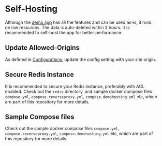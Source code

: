 # Self-Hosting

Although the [demo app](https://demo.quickretro.app) has all the features and can be used as-is, it runs on low resources. The data is auto-deleted within 2 hours. It is recommended to self-host the app for better performance.

## Update Allowed-Origins
<!-- [foo heading](./#heading)  -->
As defined in [Configurations](configurations#allowed-origins), update the config setting with your site origin.

## Secure Redis Instance
It is recommended to secure your Redis instance, preferably with ACL enabled. Check out the <code>redis</code> directory, and sample docker compose files <code>compose.yml</code>, <code>compose.reverseproxy.yml</code>, <code>compose.demohosting.yml</code> etc, which are part of this repository for more details.

## Sample Compose files
Check out the sample docker compose files <code>compose.yml</code>, <code>compose.reverseproxy.yml</code>, <code>compose.demohosting.yml</code> etc, which are part of this repository for more details.
